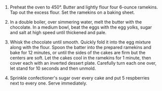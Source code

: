 1. Preheat the oven to 450°. Butter and lightly flour four 6-ounce ramekins. Tap out the excess flour. Set the ramekins on a baking sheet.

2. In a double boiler, over simmering water, melt the butter with the chocolate. In a medium bowl, beat the eggs with the egg yolks, sugar and salt at high speed until thickened and pale.

3. Whisk the chocolate until smooth. Quickly fold it into the egg mixture along with the flour. Spoon the batter into the prepared ramekins and bake for 12 minutes, or until the sides of the cakes are firm but the centers are soft. Let the cakes cool in the ramekins for 1 minute, then cover each with an inverted dessert plate. Carefully turn each one over, let stand for 10 seconds and then unmold.

4. Sprinkle confectioner's sugar over every cake and put 5 respberries next to every one. Serve immediately.